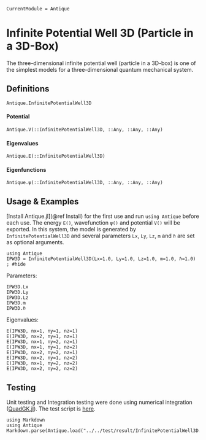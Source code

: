 ```@meta
CurrentModule = Antique
```

# Infinite Potential Well 3D (Particle in a 3D-Box)

The three-dimensional infinite potential well (particle in a 3D-box) is one of the simplest models for a three-dimensional quantum mechanical system.

## Definitions

```@docs; canonical=false
Antique.InfinitePotentialWell3D
```

#### Potential
```@docs; canonical=false
Antique.V(::InfinitePotentialWell3D, ::Any, ::Any, ::Any)
```

#### Eigenvalues
```@docs; canonical=false
Antique.E(::InfinitePotentialWell3D)
```

#### Eigenfunctions
```@docs; canonical=false
Antique.ψ(::InfinitePotentialWell3D, ::Any, ::Any, ::Any)
```

## Usage & Examples

[Install Antique.jl](@ref Install) for the first use and run `using Antique` before each use. The energy `E()`, wavefunction `ψ()` and potential `V()` will be exported. In this system, the model is generated by `InfinitePotentialWell3D` and several parameters `Lx`, `Ly`, `Lz`, `m` and `ℏ` are set as optional arguments.

```@example IPW3D
using Antique
IPW3D = InfinitePotentialWell3D(Lx=1.0, Ly=1.0, Lz=1.0, m=1.0, ℏ=1.0)
; #hide
```

Parameters:

```@repl IPW3D
IPW3D.Lx
IPW3D.Ly
IPW3D.Lz
IPW3D.m
IPW3D.ℏ
```

Eigenvalues:

```@repl IPW3D
E(IPW3D, nx=1, ny=1, nz=1)
E(IPW3D, nx=2, ny=1, nz=1)
E(IPW3D, nx=1, ny=2, nz=1)
E(IPW3D, nx=1, ny=1, nz=2)
E(IPW3D, nx=2, ny=2, nz=1)
E(IPW3D, nx=2, ny=1, nz=2)
E(IPW3D, nx=1, ny=2, nz=2)
E(IPW3D, nx=2, ny=2, nz=2)
```

## Testing

Unit testing and Integration testing were done using numerical integration ([QuadGK.jl](https://juliamath.github.io/QuadGK.jl/stable/)). The test script is [here](https://github.com/ohno/Antique.jl/blob/main/test/InfinitePotentialWell3D.jl).

```@eval
using Markdown
using Antique
Markdown.parse(Antique.load("../../test/result/InfinitePotentialWell3D.log"))
```